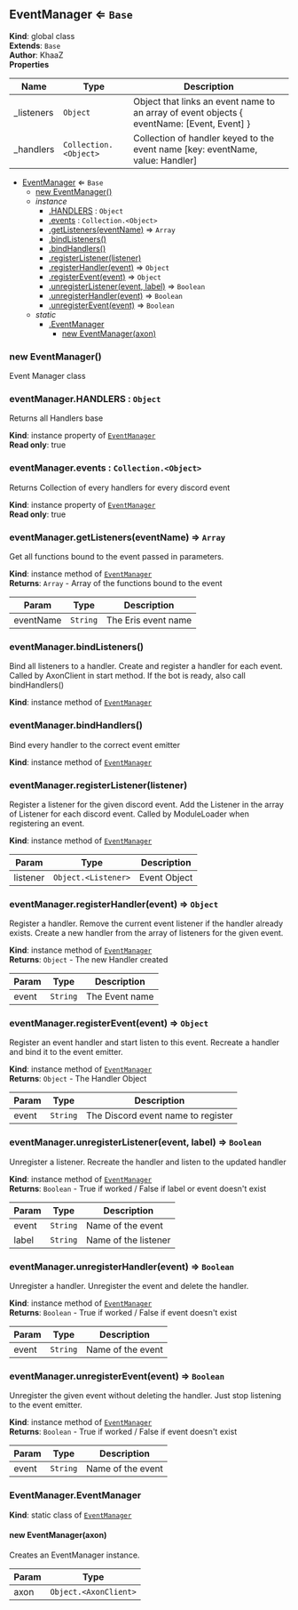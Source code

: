 <a name="EventManager"></a>

## EventManager ⇐ <code>Base</code>
**Kind**: global class  
**Extends**: <code>Base</code>  
**Author**: KhaaZ  
**Properties**

| Name | Type | Description |
| --- | --- | --- |
| _listeners | <code>Object</code> | Object that links an event name to an array of event objects { eventName: [Event, Event] } |
| _handlers | <code>Collection.&lt;Object&gt;</code> | Collection of handler keyed to the event name [key: eventName, value: Handler] |


* [EventManager](#EventManager) ⇐ <code>Base</code>
    * [new EventManager()](#new_EventManager_new)
    * _instance_
        * [.HANDLERS](#EventManager+HANDLERS) : <code>Object</code>
        * [.events](#EventManager+events) : <code>Collection.&lt;Object&gt;</code>
        * [.getListeners(eventName)](#EventManager+getListeners) ⇒ <code>Array</code>
        * [.bindListeners()](#EventManager+bindListeners)
        * [.bindHandlers()](#EventManager+bindHandlers)
        * [.registerListener(listener)](#EventManager+registerListener)
        * [.registerHandler(event)](#EventManager+registerHandler) ⇒ <code>Object</code>
        * [.registerEvent(event)](#EventManager+registerEvent) ⇒ <code>Object</code>
        * [.unregisterListener(event, label)](#EventManager+unregisterListener) ⇒ <code>Boolean</code>
        * [.unregisterHandler(event)](#EventManager+unregisterHandler) ⇒ <code>Boolean</code>
        * [.unregisterEvent(event)](#EventManager+unregisterEvent) ⇒ <code>Boolean</code>
    * _static_
        * [.EventManager](#EventManager.EventManager)
            * [new EventManager(axon)](#new_EventManager.EventManager_new)

<a name="new_EventManager_new"></a>

### new EventManager()
Event Manager class

<a name="EventManager+HANDLERS"></a>

### eventManager.HANDLERS : <code>Object</code>
Returns all Handlers base

**Kind**: instance property of [<code>EventManager</code>](#EventManager)  
**Read only**: true  
<a name="EventManager+events"></a>

### eventManager.events : <code>Collection.&lt;Object&gt;</code>
Returns Collection of every handlers for every discord event

**Kind**: instance property of [<code>EventManager</code>](#EventManager)  
**Read only**: true  
<a name="EventManager+getListeners"></a>

### eventManager.getListeners(eventName) ⇒ <code>Array</code>
Get all functions bound to the event passed in parameters.

**Kind**: instance method of [<code>EventManager</code>](#EventManager)  
**Returns**: <code>Array</code> - Array of the functions bound to the event  

| Param | Type | Description |
| --- | --- | --- |
| eventName | <code>String</code> | The Eris event name |

<a name="EventManager+bindListeners"></a>

### eventManager.bindListeners()
Bind all listeners to a handler.
Create and register a handler for each event.
Called by AxonClient in start method.
If the bot is ready, also call bindHandlers()

**Kind**: instance method of [<code>EventManager</code>](#EventManager)  
<a name="EventManager+bindHandlers"></a>

### eventManager.bindHandlers()
Bind every handler to the correct event emitter

**Kind**: instance method of [<code>EventManager</code>](#EventManager)  
<a name="EventManager+registerListener"></a>

### eventManager.registerListener(listener)
Register a listener for the given discord event.
Add the Listener in the array of Listener for each discord event.
Called by ModuleLoader when registering an event.

**Kind**: instance method of [<code>EventManager</code>](#EventManager)  

| Param | Type | Description |
| --- | --- | --- |
| listener | <code>Object.&lt;Listener&gt;</code> | Event Object |

<a name="EventManager+registerHandler"></a>

### eventManager.registerHandler(event) ⇒ <code>Object</code>
Register a handler.
Remove the current event listener if the handler already exists.
Create a new handler from the array of listeners for the given event.

**Kind**: instance method of [<code>EventManager</code>](#EventManager)  
**Returns**: <code>Object</code> - The new Handler created  

| Param | Type | Description |
| --- | --- | --- |
| event | <code>String</code> | The Event name |

<a name="EventManager+registerEvent"></a>

### eventManager.registerEvent(event) ⇒ <code>Object</code>
Register an event handler and start listen to this event.
Recreate a handler and bind it to the event emitter.

**Kind**: instance method of [<code>EventManager</code>](#EventManager)  
**Returns**: <code>Object</code> - The Handler Object  

| Param | Type | Description |
| --- | --- | --- |
| event | <code>String</code> | The Discord event name to register |

<a name="EventManager+unregisterListener"></a>

### eventManager.unregisterListener(event, label) ⇒ <code>Boolean</code>
Unregister a listener.
Recreate the handler and listen to the updated handler

**Kind**: instance method of [<code>EventManager</code>](#EventManager)  
**Returns**: <code>Boolean</code> - True if worked / False if label or event doesn't exist  

| Param | Type | Description |
| --- | --- | --- |
| event | <code>String</code> | Name of the event |
| label | <code>String</code> | Name of the listener |

<a name="EventManager+unregisterHandler"></a>

### eventManager.unregisterHandler(event) ⇒ <code>Boolean</code>
Unregister a handler. Unregister the event and delete the handler.

**Kind**: instance method of [<code>EventManager</code>](#EventManager)  
**Returns**: <code>Boolean</code> - True if worked / False if event doesn't exist  

| Param | Type | Description |
| --- | --- | --- |
| event | <code>String</code> | Name of the event |

<a name="EventManager+unregisterEvent"></a>

### eventManager.unregisterEvent(event) ⇒ <code>Boolean</code>
Unregister the given event without deleting the handler.
Just stop listening to the event emitter.

**Kind**: instance method of [<code>EventManager</code>](#EventManager)  
**Returns**: <code>Boolean</code> - True if worked / False if event doesn't exist  

| Param | Type | Description |
| --- | --- | --- |
| event | <code>String</code> | Name of the event |

<a name="EventManager.EventManager"></a>

### EventManager.EventManager
**Kind**: static class of [<code>EventManager</code>](#EventManager)  
<a name="new_EventManager.EventManager_new"></a>

#### new EventManager(axon)
Creates an EventManager instance.


| Param | Type |
| --- | --- |
| axon | <code>Object.&lt;AxonClient&gt;</code> | 

